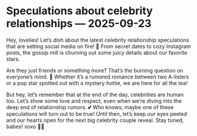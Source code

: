 # Speculations about celebrity relationships — 2025-09-23

Hey, lovelies! Let’s dish about the latest celebrity relationship speculations that are setting social media on fire! 🌟 From secret dates to cozy Instagram posts, the gossip mill is churning out some juicy details about our favorite stars.

Are they just friends or something more? That’s the burning question on everyone’s mind. 🤔 Whether it’s a rumored romance between two A-listers or a pop star spotted out with a mystery hottie, we are here for all the tea!

But hey, let’s remember that at the end of the day, celebrities are human too. Let’s show some love and respect, even when we’re diving into the deep end of relationship rumors. 💕 Who knows, maybe one of these speculations will turn out to be true! Until then, let’s keep our eyes peeled and our hearts open for the next big celebrity couple reveal. Stay tuned, babes! xoxo 💋✨